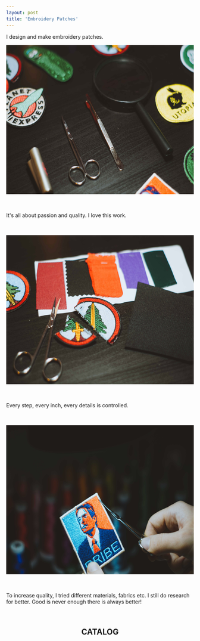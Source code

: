 ```yaml
---
layout: post
title: 'Embroidery Patches'
---
```

<p>I design and make embroidery patches.</p>
<p><img src="https://github.com/Kutalp/portfolio-jekyll-theme/blob/gh-pages/assets/img/projects/kutalp-01485.jpg?raw=true" alt="Workshop1" width="900" height="400" /></p>
<p>&nbsp;</p>
<p>It's all about passion and quality. I love this work.</p>
<p>&nbsp;</p>
<p><img src="https://github.com/Kutalp/portfolio-jekyll-theme/blob/gh-pages/assets/img/projects/kutalp-01489.jpg?raw=true" alt="Improve Kutalp" width="900" height="400" /></p>
<p>&nbsp;</p>
<p>Every step, every inch, every details is controlled.</p>
<p>&nbsp;</p>
<p><img src="https://github.com/Kutalp/portfolio-jekyll-theme/blob/gh-pages/assets/img/projects/kutalp-01487.jpg?raw=true" alt="Testing Kutalp" width="900" height="400" /></p>
<p>&nbsp;</p>
<p>To increase quality, I tried different materials, fabrics etc. I still do research for better. Good is never enough there is always better!</p>
<p>&nbsp;</p>
<h2 style="text-align: center;">CATALOG</h2>
<a data-pin-do="embedBoard" data-pin-board-width="500" data-pin-scale-height="1200" data-pin-scale-width="500" href="https://tr.pinterest.com/kutalpd/embroidery-patches/"></a>
